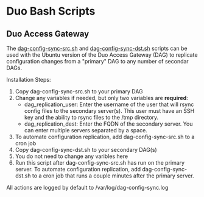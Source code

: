 # Duo Bash Scripts

## Duo Access Gateway
The [dag-config-sync-src.sh](dag-config-sync-src.sh) and [dag-config-sync-dst.sh](dag-config-sync-dst.sh) scripts can be used with the Ubuntu version of the Duo Access Gateway (DAG) to replicate configuration changes from a "primary" DAG to any number of secondar DAGs.

Installation Steps:
1. Copy dag-config-sync-src.sh to your primary DAG
2. Change any variables if needed, but only two variables are **required**:
   * dag_replication_user: Enter the username of the user that will rsync config files to the secondary server(s). This user must have an SSH key and the ability to rsync files to the /tmp directory.
   * dag_replication_dest: Enter the FQDN of the secondary server. You can enter multiple servers separated by a space.
3. To automate configuration replication, add dag-config-sync-src.sh to a cron job
4. Copy dag-config-sync-dst.sh to your secondary DAG(s)
5. You do not need to change any varibles here
6. Run this script after dag-config-sync-src.sh has run on the primary server. To automate configuration replication, add dag-config-sync-dst.sh to a cron job that runs a couple minutes after the primary server.

All actions are logged by default to /var/log/dag-config-sync.log
